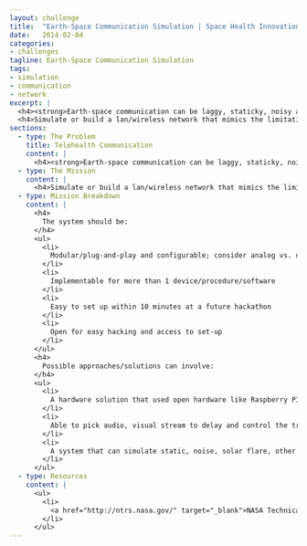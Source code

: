 ```yaml
---
layout: challenge
title:  "Earth-Space Communication Simulation | Space Health Innovation Challenge"
date:   2014-02-04
categories:
- challenges
tagline: Earth-Space Communication Simulation
tags:
- simulation
- communication
- network
excerpt: |
  <h4><strong>Earth-space communication can be laggy, staticky, noisy and subject to other distortion.</strong>  How do we anticipate these problems and test systems built on Earth under space conditions?</h4>
  <h4>Simulate or build a lan/wireless network that mimics the limitations in communication between Earth/Mars (~20 min delay). Open-source this tool on GitHub.</h4>
sections:
  - type: The Problem
    title: Telehealth Communication
    content: |
      <h4><strong>Earth-space communication can be laggy, staticky, noisy and subject to other distortion.</strong>  How do we anticipate these problems and test systems built on Earth under space conditions?</h4>
  - type: The Mission
    content: |
      <h4>Simulate or build a lan/wireless network that mimics the limitations in communication between Earth/Mars (~20 min delay). Open-source this tool on GitHub.</h4>
  - type: Mission Breakdown
    content: |
      <h4>
        The system should be:
      </h4>
      <ul>
        <li>
          Modular/plug-and-play and configurable; consider analog vs. digital
        </li>
        <li>
          Implementable for more than 1 device/procedure/software
        </li>
        <li>
          Easy to set up within 10 minutes at a future hackathon
        </li>
        <li>
          Open for easy hacking and access to set-up
        </li>
      </ul>
      <h4>
        Possible approaches/solutions can involve:
      </h4>
      <ul>
        <li>
          A hardware solution that used open hardware like Raspberry PI or Arduino
        </li>
        <li>
          Able to pick audio, visual stream to delay and control the traffic, ethernet cable
        </li>
        <li>
          A system that can simulate static, noise, solar flare, other obstacles in addition to delay
        </li>
      </ul>
  - type: Resources
    content: |
      <ul>
        <li>
          <a href="http://ntrs.nasa.gov/" target="_blank">NASA Technical Reports Server</a>
        </li>
      </ul>
---
```

